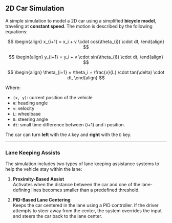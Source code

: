 ## 2D Car Simulation

A simple simulation to model a 2D car using a simplified **bicycle model**, traveling at **constant speed**. The motion is described by the following equations:

$$
\begin{align}
x_{i+1} = x_i + v \cdot cos(\theta_{i}) \cdot dt,
\end{align}
$$

$$
\begin{align}
y_{i+1} = y_i + v \cdot sin(\theta_{i}) \cdot dt,
\end{align}
$$

$$
\begin{align}
\theta_{i+1} = \theta_i + \frac{v}{L} \cdot tan(\delta) \cdot dt,
\end{align}
$$

Where:

- `(x, y)`: current position of the vehicle  
- `θ`: heading angle  
- `v`: velocity  
- `L`: wheelbase  
- `δ`: steering angle
- `dt`: small time difference between (i+1) and i position.

The car can turn **left** with the `A` key and **right** with the `D` key.

---

### Lane Keeping Assists

The simulation includes two types of lane keeping assistance systems to help the vehicle stay within the lane:

1. **Proximity-Based Assist**  
   Activates when the distance between the car and one of the lane-defining lines becomes smaller than a predefined threshold.

2. **PID-Based Lane Centering**  
   Keeps the car centered in the lane using a PID controller. If the driver attempts to steer away from the center, the system overrides the input and steers the car back to the lane center.

